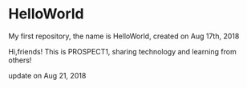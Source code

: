 # HelloWorld
My first repository, the name is HelloWorld, created on Aug 17th, 2018

Hi,friends!
This is PROSPECT1, sharing technology and learning from others!

update on Aug 21, 2018
